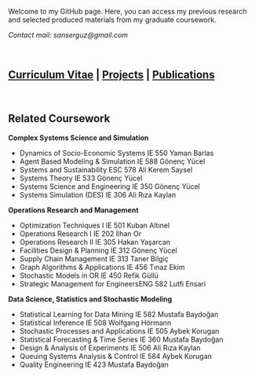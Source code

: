 Welcome to my GitHub page. Here, you can access my previous research and selected produced materials from my graduate coursework.

_Contact mail: sanserguz@gmail.com_

<br>

## [Curriculum Vitae](GUZ_resCV.pdf)  |  [Projects](https://sanserguz.github.io/projects/)  |  [Publications](https://sanserguz.github.io/publications/) 

<br>

## Related Coursework
**Complex Systems Science and Simulation**
- Dynamics of Socio-Economic Systems	IE 550		Yaman Barlas
- Agent Based Modeling & Simulation 	IE 588		Gönenç Yücel
- Systems and Sustainability		    	ESC 578	  Ali Kerem Saysel	
- Systems Theory 		              		IE 533		Gönenç Yücel
- Systems Science and Engineering 		IE 350		Gönenç Yücel
- Systems Simulation (DES)		      	IE 306		Ali Rıza Kaylan

**Operations Research and Management**
- Optimization Techniques I 		  	IE 501		Kuban Altınel 	
- Operations Research I			      	IE 202		İlhan Or 
- Operations Research II 			      IE 305		Hakan Yaşarcan 	
- Facilities Design & Planning 			IE 312		Gönenç Yücel
- Supply Chain Management 			    IE 313		Taner Bilgiç 
- Graph Algorithms & Applications		IE 456		Tınaz Ekim
- Stochastic Models in OR			      IE 450		Refik Güllü
- Strategic Management for EngineersENG 582	Lutfi Ensari

**Data Science, Statistics and Stochastic Modeling**
- Statistical Learning for Data Mining	IE 582		Mustafa Baydoğan	
- Statistical Inference				          IE 508		Wolfgang Hörmann
- Stochastic Processes and Applications IE 505		Aybek Korugan
- Statistical Forecasting & Time Series	IE 360		Mustafa Baydoğan
- Design & Analysis of Experiments		  IE 506		Ali Rıza Kaylan
- Queuing Systems Analysis & Control	  IE 584		Aybek Korugan	
- Quality Engineering				            IE 423		Mustafa Baydoğan	
